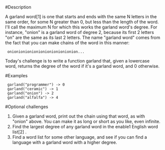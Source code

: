  #Description

 A garland word[1] is one that starts and ends with the same N letters in the same order, for some N greater than 0, but less than the length of the word. I'll call the maximum N for which this works the garland word's degree. For instance, "onion" is a garland word of degree 2, because its first 2 letters "on" are the same as its last 2 letters. The name "garland word" comes from the fact that you can make chains of the word in this manner:

```
 onionionionionionionionionionion...
 ```

 Today's challenge is to write a function garland that, given a lowercase word, returns the degree of the word if it's a garland word, and 0 otherwise.


#Examples

```
 garland("programmer") -> 0
 garland("ceramic") -> 1
 garland("onion") -> 2
 garland("alfalfa") -> 4
 ```

 #Optional challenges

1. Given a garland word, print out the chain using that word, as with "onion" above. You can make it as long or short as you like, even infinite.
2. Find the largest degree of any garland word in the enable1 English word list[2] .
3. Find a word list for some other language, and see if you can find a language with a garland word with a higher degree.
